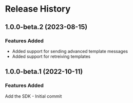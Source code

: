 # Release History

## 1.0.0-beta.2 (2023-08-15)

### Features Added
- Added support for sending advanced template messages
- Added support for retreiving templates

## 1.0.0-beta.1 (2022-10-11)

### Features Added
Add the SDK - Initial commit
